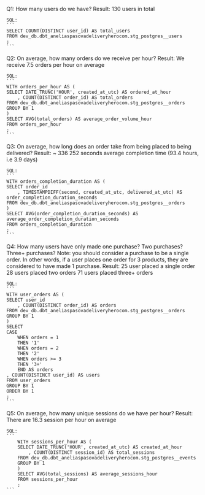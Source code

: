 Q1: How many users do we have?
    Result: 130 users in total

    SQL:
    ```
    SELECT COUNT(DISTINCT user_id) AS total_users
    FROM dev_db.dbt_aneliaspasovadeliveryherocom.stg_postgres__users
    ;
    ```

Q2: On average, how many orders do we receive per hour?
    Result: We receive 7.5 orders per hour on average

    SQL:
    ```
    WITH orders_per_hour AS (
    SELECT DATE_TRUNC('HOUR', created_at_utc) AS ordered_at_hour
        , COUNT(DISTINCT order_id) AS total_orders
    FROM dev_db.dbt_aneliaspasovadeliveryherocom.stg_postgres__orders
    GROUP BY 1
    )
    SELECT AVG(total_orders) AS average_order_volume_hour
    FROM orders_per_hour
    ;
    ```

Q3: On average, how long does an order take from being placed to being delivered?
    Result: ~ 336 252 seconds average completion time (93.4 hours, i.e 3.9 days)

    SQL:
    ```
    WITH orders_completion_duration AS (
    SELECT order_id
        , TIMESTAMPDIFF(second, created_at_utc, delivered_at_utc) AS order_completion_duration_seconds
    FROM dev_db.dbt_aneliaspasovadeliveryherocom.stg_postgres__orders
    )
    SELECT AVG(order_completion_duration_seconds) AS average_order_completion_duration_seconds
    FROM orders_completion_duration
    ;
    ```

Q4: How many users have only made one purchase? Two purchases? Three+ purchases?
    Note: you should consider a purchase to be a single order. In other words, if a user places one order for 3 products, they are considered to have made 1 purchase.
    Result: 25 user placed a single order
            28 users placed two orders
            71 users placed three+ orders

    SQL:
    ```
    WITH user_orders AS (
    SELECT user_id
        , COUNT(DISTINCT order_id) AS orders
    FROM dev_db.dbt_aneliaspasovadeliveryherocom.stg_postgres__orders
    GROUP BY 1
    )
    SELECT
    CASE
        WHEN orders = 1
        THEN '1'
        WHEN orders = 2
        THEN '2'
        WHEN orders >= 3
        THEN '3+'
        END AS orders
    , COUNT(DISTINCT user_id) AS users
    FROM user_orders
    GROUP BY 1
    ORDER BY 1
    ;
    ```
Q5: On average, how many unique sessions do we have per hour?
    Result: There are 16.3 session per hour on average

    SQL:
    ```
        WITH sessions_per_hour AS (
        SELECT DATE_TRUNC('HOUR', created_at_utc) AS created_at_hour
            , COUNT(DISTINCT session_id) AS total_sessions
        FROM dev_db.dbt_aneliaspasovadeliveryherocom.stg_postgres__events
        GROUP BY 1
        )
        SELECT AVG(total_sessions) AS average_sessions_hour
        FROM sessions_per_hour
        ;
    ```
